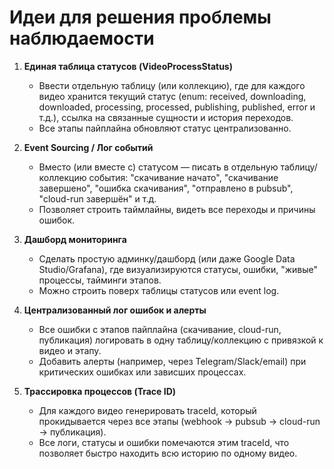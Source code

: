 # Идеи для решения проблемы наблюдаемости

1. **Единая таблица статусов (VideoProcessStatus)**

   - Ввести отдельную таблицу (или коллекцию), где для каждого видео хранится текущий статус (enum: received, downloading, downloaded, processing, processed, publishing, published, error и т.д.), ссылка на связанные сущности и история переходов.
   - Все этапы пайплайна обновляют статус централизованно.

2. **Event Sourcing / Лог событий**

   - Вместо (или вместе с) статусом — писать в отдельную таблицу/коллекцию события: "скачивание начато", "скачивание завершено", "ошибка скачивания", "отправлено в pubsub", "cloud-run завершён" и т.д.
   - Позволяет строить таймлайны, видеть все переходы и причины ошибок.

3. **Дашборд мониторинга**

   - Сделать простую админку/дашборд (или даже Google Data Studio/Grafana), где визуализируются статусы, ошибки, "живые" процессы, тайминги этапов.
   - Можно строить поверх таблицы статусов или event log.

4. **Централизованный лог ошибок и алерты**

   - Все ошибки с этапов пайплайна (скачивание, cloud-run, публикация) логировать в одну таблицу/коллекцию с привязкой к видео и этапу.
   - Добавить алерты (например, через Telegram/Slack/email) при критических ошибках или зависших процессах.

5. **Трассировка процессов (Trace ID)**
   - Для каждого видео генерировать traceId, который прокидывается через все этапы (webhook → pubsub → cloud-run → публикация).
   - Все логи, статусы и ошибки помечаются этим traceId, что позволяет быстро находить всю историю по одному видео.
